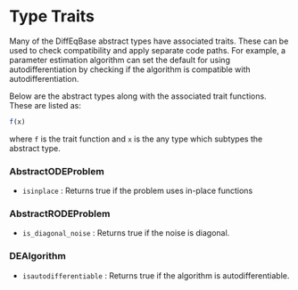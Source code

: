 # Type Traits

Many of the DiffEqBase abstract types have associated traits. These can be used
to check compatibility and apply separate code paths. For example, a parameter
estimation algorithm can set the default for using autodifferentiation by checking
if the algorithm is compatible with autodifferentiation.

Below are the abstract types along with the associated trait functions. These
are listed as:

```julia
f(x)
```

where `f` is the trait function and `x` is the any type which subtypes the abstract
type.

### AbstractODEProblem

  - `isinplace` : Returns true if the problem uses in-place functions

### AbstractRODEProblem

  - `is_diagonal_noise` : Returns true if the noise is diagonal.

### DEAlgorithm

  - `isautodifferentiable` : Returns true if the algorithm is autodifferentiable.

